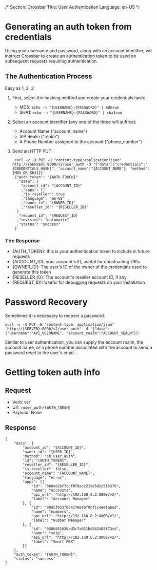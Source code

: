 /*
Section: Crossbar
Title: User Authentication
Language: en-US
*/

# Generating an auth token from credentials

Using your username and password, along with an account identifier, will instruct Crossbar to create an authentication token to be used on subsequent requests requiring authentication.

## The Authentication Process

Easy as 1, 2, 3:

1. First, select the hashing method and create your credentials hash:
    * MD5: `echo -n "{USERNAME}:{PASSWORD}" | md5sum`
    * SHA1: `echo -n "{USERNAME}:{PASSWORD}" | sha1sum`
2. Select an account identifier (any one of the three will suffice):
    * Account Name ("account_name")
    * SIP Realm ("realm")
    * A Phone Number assigned to the account ("phone_number")
3. Send an HTTP PUT:

        curl -v -X PUT -H "content-type:application/json" http://{SERVER}:8000/v2/user_auth -d '{"data":{"credentials":"{CREDENTIALS_HASH}", "account_name":"{ACCOUNT_NAME"}, "method":{MD5_OR_SHA1}}'
        {"auth_token": "{AUTH_TOKEN}"
         ,"data": {
           "account_id": "{ACCOUNT_ID}"
           ,"apps": []
           ,"is_reseller": true
           ,"language": "en-US"
           ,"owner_id": "{OWNER_ID}"
           ,"reseller_id": "{RESELLER_ID}"
         }
         ,"request_id": "{REQUEST_ID}
         ,"revision": "automatic"
         ,"status": "success"
        }

### The Response

* {AUTH_TOKEN}: this is your authentication token to include in future requests
* {ACCOUNT_ID}: your account's ID, useful for constructing URIs
* {OWNER_ID}: The user's ID of the owner of the credentials used to generate this token
* {RESELLER_ID}: The account's reseller account ID, if any
* {REQUEST_ID}: Useful for debugging requests on your installation

# Password Recovery

Sometimes it is necessary to recover a password.

    curl -v -X PUT -H "content-type: application/json" 'http://{SERVER}:8000/v2/user_auth' -d '{"data":{"username":"API_USERNAME", "account_realm":"ACCOUNT_REALM"}}'

Similar to user authentication, you can supply the account realm, the account name, or a phone number associated with the account to send a password reset to the user's email.

# Getting token auth info

## Request

- Verb: `GET`
- Url: `/user_auth/{AUTH_TOKEN}`
- Payload: None

## Response

```
{
    "data": {
        "account_id": "{ACCOUNT_ID}",
        "owner_id": "{USER_ID}",
        "method": "cb_user_auth",
        "id": "{AUTH_TOKEN}",
        "reseller_id": "{RESELLER_ID}",
        "is_reseller": false,
        "account_name": "{ACCOUNT_NAME}",
        "language": "en-us",
        "apps": [{
            "id": "8bda62bf7ccf8f8acc219d5d2c515376",
            "name": "accounts",
            "api_url": "http://192.168.0.2:8000/v2/",
            "label": "Accounts Manager"
        }, {
            "id": "99d5f033f0a4176640f9bf1c4e81abed",
            "name": "numbers",
            "api_url": "http://192.168.0.2:8000/v2/",
            "label": "Number Manager"
        }, {
            "id": "0306d5162bad2c7a951b6842483f73cd",
            "name": "voip",
            "api_url": "http://192.168.0.2:8000/v2/",
            "label": "Smart PBX"
        }]
    },
    "auth_token": "{AUTH_TOKEN}",
    "status": "success"
}
```
